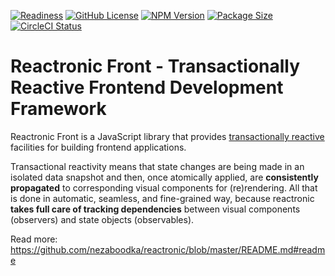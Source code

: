 ﻿[![Readiness](https://img.shields.io/badge/release-beta-red.svg)](https://en.wikipedia.org/wiki/Software_release_life_cycle#Release_candidate)
[![GitHub License](https://img.shields.io/badge/license-MIT-4cc61e.svg?style=flat)](https://github.com/nezaboodka/reactronic-front/blob/master/LICENSE)
[![NPM Version](https://img.shields.io/npm/v/reactronic-front.svg?style=flat&colorB=success)](https://www.npmjs.com/package/reactronic-front)
[![Package Size](https://img.shields.io/bundlephobia/minzip/reactronic-front.svg?colorB=success)](https://bundlephobia.com/result?p=reactronic-front)
[![CircleCI Status](https://circleci.com/gh/nezaboodka/reactronic-front.svg?style=shield&circle-token=:circle-token)](https://circleci.com/gh/nezaboodka/reactronic-front)

# **Reactronic Front** - Transactionally Reactive Frontend Development Framework

Reactronic Front is a JavaScript library that provides
[transactionally reactive](https://blog.nezaboodka.com/post/2019/593-modern-database-should-natively-support-transactionally-reactive-programming)
facilities for building frontend applications.

Transactional reactivity means that state changes are being made in an
isolated data snapshot and then, once atomically applied, are
**consistently propagated** to corresponding visual components for
(re)rendering. All that is done in automatic, seamless, and fine-grained
way, because reactronic **takes full care of tracking dependencies**
between visual components (observers) and state objects (observables).

Read more: https://github.com/nezaboodka/reactronic/blob/master/README.md#readme
